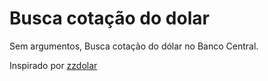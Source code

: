 # Busca cotação do dolar

Sem argumentos, Busca cotação do dólar no Banco Central.

Inspirado por [zzdolar](http://funcoeszz.net/man.html#zzdolar)
